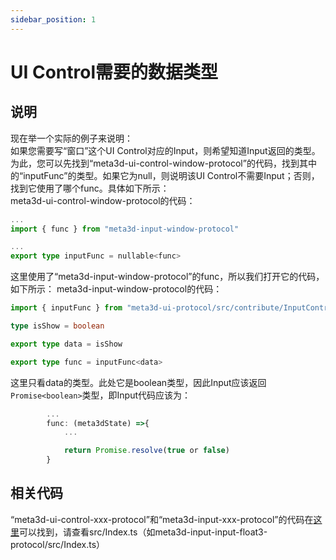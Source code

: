 ```yaml
---
sidebar_position: 1
---
```


# UI Control需要的数据类型

## 说明

现在举一个实际的例子来说明：    
如果您需要写“窗口”这个UI Control对应的Input，则希望知道Input返回的类型。为此，您可以先找到“meta3d-ui-control-window-protocol”的代码，找到其中的“inputFunc”的类型。如果它为null，则说明该UI Control不需要Input；否则，找到它使用了哪个func。具体如下所示：    
meta3d-ui-control-window-protocol的代码：
```ts
...
import { func } from "meta3d-input-window-protocol"

...
export type inputFunc = nullable<func>
```

这里使用了“meta3d-input-window-protocol”的func，所以我们打开它的代码，如下所示：
meta3d-input-window-protocol的代码：
```ts
import { inputFunc } from "meta3d-ui-protocol/src/contribute/InputContributeType"

type isShow = boolean

export type data = isShow

export type func = inputFunc<data>
```

这里只看data的类型。此处它是boolean类型，因此Input应该返回```Promise<boolean>```类型，即Input代码应该为：
```ts
        ...
        func: (meta3dState) =>{
            ...

            return Promise.resolve(true or false)
        }
```

## 相关代码

“meta3d-ui-control-xxx-protocol”和“meta3d-input-xxx-protocol”的代码在[这里](https://github.com/Meta3D-Technology/Meta3D/tree/master/protocols/contribute_protocols)可以找到，请查看src/Index.ts（如meta3d-input-input-float3-protocol/src/Index.ts）